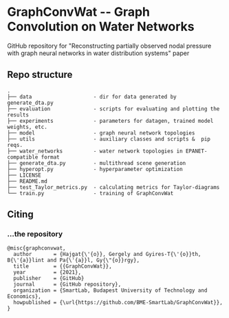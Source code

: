 # GraphConvWat -- Graph Convolution on Water Networks
GitHub repository for "Reconstructing partially observed nodal pressure with graph neural networks in water distribution systems" paper

## Repo structure
```
.
├── data                    - dir for data generated by generate_dta.py
├── evaluation              - scripts for evaluating and plotting the results
├── experiments             - parameters for datagen, trained model weights, etc.
├── model                   - graph neural network topologies
├── utils                   - auxiliary classes and scripts &  pip reqs.
├── water_networks          - water network topologies in EPANET-compatible format
├── generate_dta.py         - multithread scene generation
├── hyperopt.py             - hyperparameter optimization
├── LICENSE
├── README.md
├── test_Taylor_metrics.py  - calculating metrics for Taylor-diagrams
└── train.py                - training of GraphConvWat
```

## Citing
### ...the repository
```
@misc{graphconvwat,
  author       = {Hajgat{\'{o}}, Gergely and Gyires-T{\'{o}}th, B{\'{a}}lint and Pa{\'{a}}l, Gy{\"{o}}rgy},
  title        = {{GraphConvWat}},
  year         = {2021},
  publisher    = {GitHub}
  journal      = {GitHub repository},
  organization = {SmartLab, Budapest University of Technology and Economics},
  howpublished = {\url{https://github.com/BME-SmartLab/GraphConvWat}},
}
```
